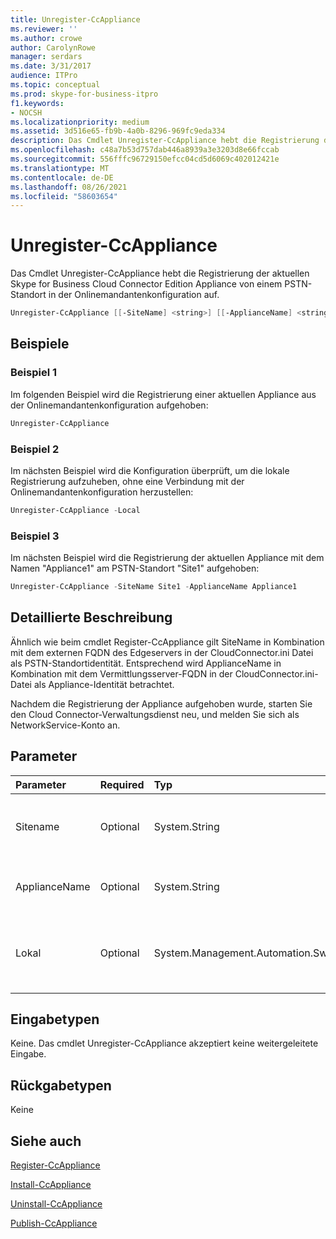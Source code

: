 ```yaml
---
title: Unregister-CcAppliance
ms.reviewer: ''
ms.author: crowe
author: CarolynRowe
manager: serdars
ms.date: 3/31/2017
audience: ITPro
ms.topic: conceptual
ms.prod: skype-for-business-itpro
f1.keywords:
- NOCSH
ms.localizationpriority: medium
ms.assetid: 3d516e65-fb9b-4a0b-8296-969fc9eda334
description: Das Cmdlet Unregister-CcAppliance hebt die Registrierung der aktuellen Skype for Business Cloud Connector Edition Appliance von einem PSTN-Standort in der Onlinemandantenkonfiguration auf.
ms.openlocfilehash: c48a7b53d757dab446a8939a3e3203d8e66fccab
ms.sourcegitcommit: 556fffc96729150efcc04cd5d6069c402012421e
ms.translationtype: MT
ms.contentlocale: de-DE
ms.lasthandoff: 08/26/2021
ms.locfileid: "58603654"
---
```

# <a name="unregister-ccappliance"></a>Unregister-CcAppliance
 
Das Cmdlet Unregister-CcAppliance hebt die Registrierung der aktuellen Skype for Business Cloud Connector Edition Appliance von einem PSTN-Standort in der Onlinemandantenkonfiguration auf.
  
```powershell
Unregister-CcAppliance [[-SiteName] <string>] [[-ApplianceName] <string>] [-Local]
```

## <a name="examples"></a>Beispiele
<a name="Examples"> </a>

### <a name="example-1"></a>Beispiel 1

Im folgenden Beispiel wird die Registrierung einer aktuellen Appliance aus der Onlinemandantenkonfiguration aufgehoben:
  
```powershell
Unregister-CcAppliance
```

### <a name="example-2"></a>Beispiel 2

Im nächsten Beispiel wird die Konfiguration überprüft, um die lokale Registrierung aufzuheben, ohne eine Verbindung mit der Onlinemandantenkonfiguration herzustellen:
  
```powershell
Unregister-CcAppliance -Local
```

### <a name="example-3"></a>Beispiel 3

Im nächsten Beispiel wird die Registrierung der aktuellen Appliance mit dem Namen "Appliance1" am PSTN-Standort "Site1" aufgehoben:
  
```powershell
Unregister-CcAppliance -SiteName Site1 -ApplianceName Appliance1
```

## <a name="detailed-description"></a>Detaillierte Beschreibung
<a name="DetailedDescription"> </a>

Ähnlich wie beim cmdlet Register-CcAppliance gilt SiteName in Kombination mit dem externen FQDN des Edgeservers in der CloudConnector.ini Datei als PSTN-Standortidentität. Entsprechend wird ApplianceName in Kombination mit dem Vermittlungsserver-FQDN in der CloudConnector.ini-Datei als Appliance-Identität betrachtet.
  
Nachdem die Registrierung der Appliance aufgehoben wurde, starten Sie den Cloud Connector-Verwaltungsdienst neu, und melden Sie sich als NetworkService-Konto an.
  
## <a name="parameters"></a>Parameter
<a name="DetailedDescription"> </a>

|**Parameter**|**Required**|**Typ**|**Beschreibung**|
|:-----|:-----|:-----|:-----|
| Sitename <br/> |Optional  <br/> |System.String  <br/> |Name des PSTN-Standorts, in dem die Appliance registriert ist. Der Standardwert ist der SiteName-Wert in CloudConnector.ini Datei.  <br/> |
|ApplianceName  <br/> |Optional  <br/> |System.String  <br/> |Name der aktuellen Appliance. Der Standardwert ist der Computername des Hostservers.  <br/> |
|Lokal  <br/> |Optional  <br/> |System.Management.Automation.SwitchParameter  <br/> |Überprüfen Sie die Konfiguration auf lokale Registrierung, ohne eine Verbindung mit einer Onlinemandantenkonfiguration herzustellen.  <br/> |
   
## <a name="input-types"></a>Eingabetypen
<a name="InputTypes"> </a>

Keine. Das cmdlet Unregister-CcAppliance akzeptiert keine weitergeleitete Eingabe.
  
## <a name="return-types"></a>Rückgabetypen
<a name="ReturnTypes"> </a>

Keine
  
## <a name="see-also"></a>Siehe auch
<a name="ReturnTypes"> </a>

[Register-CcAppliance](register-ccappliance.md)
  
[Install-CcAppliance](install-ccappliance.md)
  
[Uninstall-CcAppliance](uninstall-ccappliance.md)
  
[Publish-CcAppliance](publish-ccappliance.md)
  

